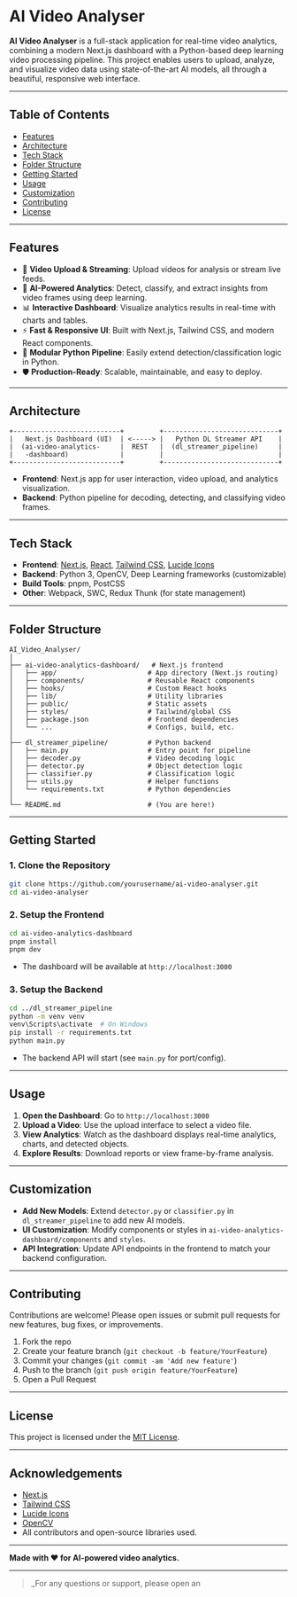 # AI Video Analyser

**AI Video Analyser** is a full-stack application for real-time video analytics, combining a modern Next.js dashboard with a Python-based deep learning video processing pipeline. This project enables users to upload, analyze, and visualize video data using state-of-the-art AI models, all through a beautiful, responsive web interface.

---

## Table of Contents

- [Features](#features)
- [Architecture](#architecture)
- [Tech Stack](#tech-stack)
- [Folder Structure](#folder-structure)
- [Getting Started](#getting-started)
- [Usage](#usage)
- [Customization](#customization)
- [Contributing](#contributing)
- [License](#license)

---

## Features

- 🎥 **Video Upload & Streaming**: Upload videos for analysis or stream live feeds.
- 🧠 **AI-Powered Analytics**: Detect, classify, and extract insights from video frames using deep learning.
- 📊 **Interactive Dashboard**: Visualize analytics results in real-time with charts and tables.
- ⚡ **Fast & Responsive UI**: Built with Next.js, Tailwind CSS, and modern React components.
- 🔌 **Modular Python Pipeline**: Easily extend detection/classification logic in Python.
- 🛡️ **Production-Ready**: Scalable, maintainable, and easy to deploy.

---

## Architecture

```
+---------------------------+         +-----------------------------+
|   Next.js Dashboard (UI)  | <-----> |   Python DL Streamer API    |
|  (ai-video-analytics-     |  REST   |  (dl_streamer_pipeline)     |
|   -dashboard)             |         |                             |
+---------------------------+         +-----------------------------+
```

- **Frontend**: Next.js app for user interaction, video upload, and analytics visualization.
- **Backend**: Python pipeline for decoding, detecting, and classifying video frames.

---

## Tech Stack

- **Frontend**: [Next.js](https://nextjs.org/), [React](https://react.dev/), [Tailwind CSS](https://tailwindcss.com/), [Lucide Icons](https://lucide.dev/)
- **Backend**: Python 3, OpenCV, Deep Learning frameworks (customizable)
- **Build Tools**: pnpm, PostCSS
- **Other**: Webpack, SWC, Redux Thunk (for state management)

---

## Folder Structure

```
AI_Video_Analyser/
│
├── ai-video-analytics-dashboard/   # Next.js frontend
│   ├── app/                       # App directory (Next.js routing)
│   ├── components/                # Reusable React components
│   ├── hooks/                     # Custom React hooks
│   ├── lib/                       # Utility libraries
│   ├── public/                    # Static assets
│   ├── styles/                    # Tailwind/global CSS
│   ├── package.json               # Frontend dependencies
│   └── ...                        # Configs, build, etc.
│
├── dl_streamer_pipeline/          # Python backend
│   ├── main.py                    # Entry point for pipeline
│   ├── decoder.py                 # Video decoding logic
│   ├── detector.py                # Object detection logic
│   ├── classifier.py              # Classification logic
│   ├── utils.py                   # Helper functions
│   └── requirements.txt           # Python dependencies
│
└── README.md                      # (You are here!)
```

---

## Getting Started

### 1. Clone the Repository

```bash
git clone https://github.com/yourusername/ai-video-analyser.git
cd ai-video-analyser
```

### 2. Setup the Frontend

```bash
cd ai-video-analytics-dashboard
pnpm install
pnpm dev
```
- The dashboard will be available at `http://localhost:3000`

### 3. Setup the Backend

```bash
cd ../dl_streamer_pipeline
python -m venv venv
venv\Scripts\activate  # On Windows
pip install -r requirements.txt
python main.py
```
- The backend API will start (see `main.py` for port/config).

---

## Usage

1. **Open the Dashboard**: Go to `http://localhost:3000`
2. **Upload a Video**: Use the upload interface to select a video file.
3. **View Analytics**: Watch as the dashboard displays real-time analytics, charts, and detected objects.
4. **Explore Results**: Download reports or view frame-by-frame analysis.

---

## Customization

- **Add New Models**: Extend `detector.py` or `classifier.py` in `dl_streamer_pipeline` to add new AI models.
- **UI Customization**: Modify components or styles in `ai-video-analytics-dashboard/components` and `styles`.
- **API Integration**: Update API endpoints in the frontend to match your backend configuration.

---

## Contributing

Contributions are welcome! Please open issues or submit pull requests for new features, bug fixes, or improvements.

1. Fork the repo
2. Create your feature branch (`git checkout -b feature/YourFeature`)
3. Commit your changes (`git commit -am 'Add new feature'`)
4. Push to the branch (`git push origin feature/YourFeature`)
5. Open a Pull Request

---

## License

This project is licensed under the [MIT License](LICENSE).

---

## Acknowledgements

- [Next.js](https://nextjs.org/)
- [Tailwind CSS](https://tailwindcss.com/)
- [Lucide Icons](https://lucide.dev/)
- [OpenCV](https://opencv.org/)
- All contributors and open-source libraries used.

---

**Made with ❤️ for AI-powered video analytics.**

---

> _For any questions or support, please open an